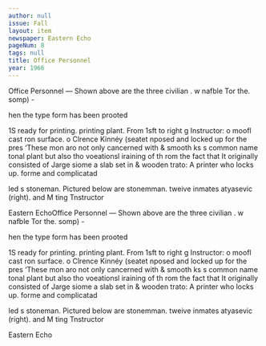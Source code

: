 ```yaml
---
author: null
issue: Fall
layout: item
newspaper: Eastern Echo
pageNum: 8
tags: null
title: Office Personnel
year: 1966
---
```


Office Personnel — Shown above are the three civilian . w nafble Tor the. somp) -

hen the type form has been prooted

1S ready for printing. printing plant. From 1sft to right g Instructor: o moofl cast ron surface. o Clrence Kinnéy (seatet nposed and locked up for the pres ‘These mon aro not only cancerned with & smooth ks s common name tonal plant but also tho voeationsl iraining of th rom the fact that It originally consisted of Jarge siome a slab set in & wooden trato: A printer who locks up. forme and complicatad

led s stoneman. Pictured below are stonemman. tweive inmates atyasevic (right). and M ting Tnstructor

Eastern EchoOffice Personnel — Shown above are the three civilian . w nafble Tor the. somp) -

hen the type form has been prooted

1S ready for printing. printing plant. From 1sft to right g Instructor: o moofl cast ron surface. o Clrence Kinnéy (seatet nposed and locked up for the pres ‘These mon aro not only cancerned with & smooth ks s common name tonal plant but also tho voeationsl iraining of th rom the fact that It originally consisted of Jarge siome a slab set in & wooden trato: A printer who locks up. forme and complicatad

led s stoneman. Pictured below are stonemman. tweive inmates atyasevic (right). and M ting Tnstructor

Eastern Echo